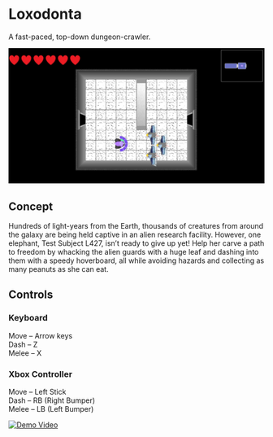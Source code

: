 # Loxodonta
A fast-paced, top-down dungeon-crawler.

![Alt text](screenshots/screen.png?raw=true "Gameplay image")

## Concept

Hundreds of light-years from the Earth, thousands of creatures from 
around the galaxy are being held captive in an alien research facility. 
However, one elephant, Test Subject L427, isn’t ready to give up yet! 
Help her carve a path to freedom by whacking the alien guards with a 
huge leaf and dashing into them with a speedy hoverboard, all while 
avoiding hazards and collecting as many peanuts as she can eat.

## Controls

### Keyboard
Move – Arrow keys  
Dash – Z  
Melee – X  

### Xbox Controller
Move – Left Stick  
Dash – RB (Right Bumper)  
Melee – LB (Left Bumper)  

[![Demo Video](https://share.gifyoutube.com/KzB6Gb.gif)](https://www.youtube.com/watch?v=KSbxcX6oGYI)

